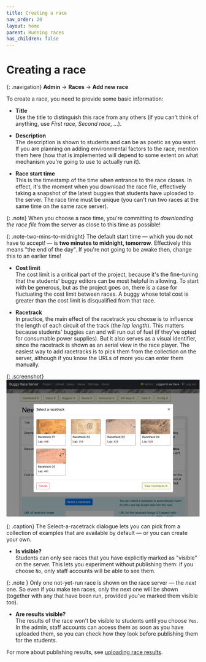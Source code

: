```yaml
---
title: Creating a race
nav_order: 20
layout: home
parent: Running races
has_children: false
---
```



# Creating a race

{: .navigation}
**Admin** → **Races** → **Add new race**

To create a race, you need to provide some basic information:

* **Title**  
  Use the title to distinguish this race from any others (if you can't think of
  anything, use _First race_, _Second race_, ...).

* **Description**  
  The description is shown to students and can be as poetic as you want. If you
  are planning on adding environmental factors to the race, mention them here
  (how that is implemented will depend to some extent on what mechanism you're
  going to use to actually run it).

* **Race start time**  
  This is the timestamp of the time when entrance to the race closes. In effect,
  it's the moment when you download the race file, effectively taking a snapshot
  of the latest buggies that students have uploaded to the server. The race time
  must be unique (you can't run two races at the same time on the same race
  server).

{: .note}
When you choose a race time, you're committing to _downloading the race file_
from the server as close to this time as possible!

{: .note-two-mins-to-midnight}
The default start time — which you do not have to accept! — is **two minutes
to midnight, tomorrow**. Effectively this means "the end of the day". If you're
not going to be awake then, change this to an earlier time!

  
* **Cost limit**  
  The cost limit is a critical part of the project, because it's the fine-tuning
  that the students' buggy editors can be most helpful in allowing. To start
  with be generous, but as the project goes on, there is a case for fluctuating
  the cost limit between races. A buggy whose total cost is greater than the
  cost limit is disqualified from that race.

* **Racetrack**  
  In practice, the main effect of the racetrack you choose is to influence the
  length of each circuit of the track (the _lap length_). This matters because
  students' buggies can and will run out of fuel (if they've opted for
  consumable power supplies). But it also serves as a visual identifier, since
  the racetrack is shown as an aerial view in the race player. The easiest way
  to add racetracks is to pick them from the collection on the server, although
  if you know the URLs of more you can enter them manually.

{: .screenshot}
![Screenshot of picking a racetrack](/docs/img/screenshots/pick-a-racetrack.png)

{: .caption}
The Select-a-racetrack dialogue lets you can pick from a collection of examples
that are available by default — or you can create your own.

* **Is visible?**  
  Students can only see races that you have explicitly marked as "visible" on
  the server. This lets you experiment without publishing them: if you choose
  `No`, only staff accounts will be able to see them.

{: .note }
Only one not-yet-run race is shown on the race server — the _next_ one. So even
if you make ten races, only the next one will be shown (together with any that
have been run, provided you've marked them visible too).

* **Are results visible?**  
  The results of the race won't be visible to students until you choose `Yes`.
  In the admin, staff accounts can access them as soon as you have uploaded them,
  so you can check how they look before publishing them for the students.

For more about publishing results, see
[uploading race results](uploading-results).
